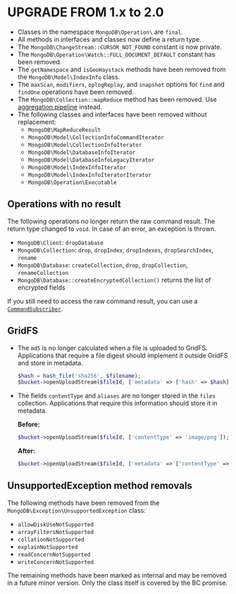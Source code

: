 UPGRADE FROM 1.x to 2.0
========================

 * Classes in the namespace `MongoDB\Operation\` are `final`.
 * All methods in interfaces and classes now define a return type.
 * The `MongoDB\ChangeStream::CURSOR_NOT_FOUND` constant is now private.
 * The `MongoDB\Operation\Watch::FULL_DOCUMENT_DEFAULT` constant has been
   removed.
 * The `getNamespace` and `isGeoHaystack` methods have been removed from the
   `MongoDB\Model\IndexInfo` class.
 * The `maxScan`, `modifiers`, `oplogReplay`, and `snapshot` options for `find`
   and `findOne` operations have been removed.
 * The `MongoDB\Collection::mapReduce` method has been removed. Use
   [aggregation pipeline](https://www.mongodb.com/docs/manual/reference/map-reduce-to-aggregation-pipeline/)
   instead.
 * The following classes and interfaces have been removed without replacement:
   * `MongoDB\MapReduceResult`
   * `MongoDB\Model\CollectionInfoCommandIterator`
   * `MongoDB\Model\CollectionInfoIterator`
   * `MongoDB\Model\DatabaseInfoIterator`
   * `MongoDB\Model\DatabaseInfoLegacyIterator`
   * `MongoDB\Model\IndexInfoIterator`
   * `MongoDB\Model\IndexInfoIteratorIterator`
   * `MongoDB\Operation\Executable`

Operations with no result
-------------------------

The following operations no longer return the raw command result. The return
type changed to `void`. In case of an error, an exception is thrown.

 * `MongoDB\Client`: `dropDatabase`
 * `MongoDB\Collection`: `drop`, `dropIndex`, `dropIndexes`, `dropSearchIndex`, `rename`
 * `MongoDB\Database`: `createCollection`, `drop`, `dropCollection`, `renameCollection`
 * `MongoDB\Database::createEncryptedCollection()` returns the list of encrypted fields

If you still need to access the raw command result, you can use a
[`CommandSubscriber`](https://www.php.net/manual/en/class.mongodb-driver-monitoring-commandsubscriber.php).

GridFS
------

 * The `md5` is no longer calculated when a file is uploaded to GridFS.
   Applications that require a file digest should implement it outside GridFS
   and store in metadata.

   ```php
   $hash = hash_file('sha256', $filename);
   $bucket->openUploadStream($fileId, ['metadata' => ['hash' => $hash]]);
   ```

 * The fields `contentType` and `aliases` are no longer stored in the `files`
   collection. Applications that require this information should store it in
   metadata.

   **Before:**
   ```php
   $bucket->openUploadStream($fileId, ['contentType' => 'image/png']);
   ```

   **After:**
   ```php
   $bucket->openUploadStream($fileId, ['metadata' => ['contentType' => 'image/png']]);
   ```

UnsupportedException method removals
------------------------------------

The following methods have been removed from the
`MongoDB\Exception\UnsupportedException` class:
 * `allowDiskUseNotSupported`
 * `arrayFiltersNotSupported`
 * `collationNotSupported`
 * `explainNotSupported`
 * `readConcernNotSupported`
 * `writeConcernNotSupported`

The remaining methods have been marked as internal and may be removed in a
future minor version. Only the class itself is covered by the BC promise.
